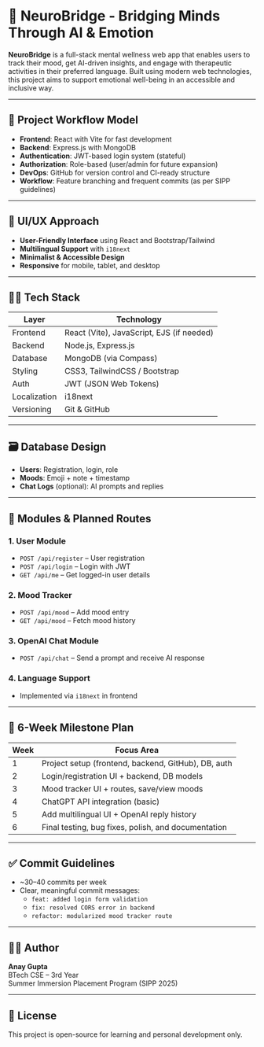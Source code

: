 # 🧠 NeuroBridge - Bridging Minds Through AI & Emotion

**NeuroBridge** is a full-stack mental wellness web app that enables users to track their mood, get AI-driven insights, and engage with therapeutic activities in their preferred language. Built using modern web technologies, this project aims to support emotional well-being in an accessible and inclusive way.

---

## 🚀 Project Workflow Model

- **Frontend**: React with Vite for fast development
- **Backend**: Express.js with MongoDB
- **Authentication**: JWT-based login system (stateful)
- **Authorization**: Role-based (user/admin for future expansion)
- **DevOps**: GitHub for version control and CI-ready structure
- **Workflow**: Feature branching and frequent commits (as per SIPP guidelines)

---

## 🎨 UI/UX Approach

- **User-Friendly Interface** using React and Bootstrap/Tailwind
- **Multilingual Support** with `i18next`
- **Minimalist & Accessible Design**
- **Responsive** for mobile, tablet, and desktop

---

## 🧑‍💻 Tech Stack

| Layer        | Technology                      |
|--------------|----------------------------------|
| Frontend     | React (Vite), JavaScript, EJS (if needed) |
| Backend      | Node.js, Express.js              |
| Database     | MongoDB (via Compass)            |
| Styling      | CSS3, TailwindCSS / Bootstrap    |
| Auth         | JWT (JSON Web Tokens)            |
| Localization | i18next                          |
| Versioning   | Git & GitHub                     |

---

## 🗃️ Database Design

- **Users**: Registration, login, role
- **Moods**: Emoji + note + timestamp
- **Chat Logs** (optional): AI prompts and replies

---

## 📁 Modules & Planned Routes

### 1. **User Module**
- `POST /api/register` – User registration
- `POST /api/login` – Login with JWT
- `GET /api/me` – Get logged-in user details

### 2. **Mood Tracker**
- `POST /api/mood` – Add mood entry
- `GET /api/mood` – Fetch mood history

### 3. **OpenAI Chat Module**
- `POST /api/chat` – Send a prompt and receive AI response

### 4. **Language Support**
- Implemented via `i18next` in frontend

---

## 📅 6-Week Milestone Plan

| Week | Focus Area                             |
|------|----------------------------------------|
| 1    | Project setup (frontend, backend, GitHub), DB, auth |
| 2    | Login/registration UI + backend, DB models |
| 3    | Mood tracker UI + routes, save/view moods |
| 4    | ChatGPT API integration (basic)        |
| 5    | Add multilingual UI + OpenAI reply history |
| 6    | Final testing, bug fixes, polish, and documentation |

---

## ✅ Commit Guidelines

- ~30–40 commits per week
- Clear, meaningful commit messages:
  - `feat: added login form validation`
  - `fix: resolved CORS error in backend`
  - `refactor: modularized mood tracker route`

---

## 🙋‍♂️ Author

**Anay Gupta**  
BTech CSE – 3rd Year  
Summer Immersion Placement Program (SIPP 2025)

---

## 📌 License

This project is open-source for learning and personal development only.
